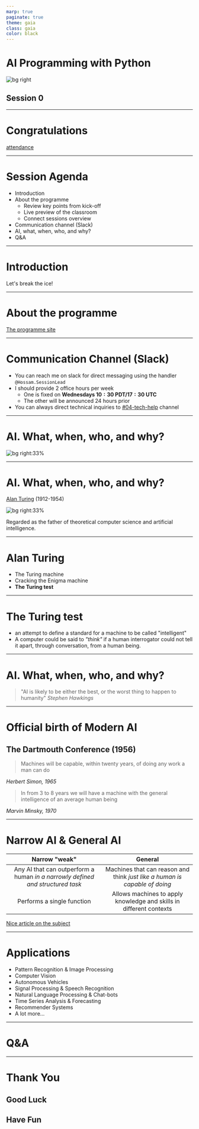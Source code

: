 ```yaml
---
marp: true
paginate: true
theme: gaia
class: gaia
color: black
---
```


<!--
_class:
  - gaia
  - lead
-->

# AI Programming with Python

![bg right](https://www.udacity.com/www-proxy/contentful/assets/2y9b3o528xhq/2dmDLmWvCncVHcQ6lz9u5v/9ebc8c914fcf0e8b546bce78133b2a4a/OpenGraph_Udacity_Logo_Update__1_.png)

## Session 0

---

<!--
_class:
  - gaia
  - lead
-->

# Congratulations <!-- fit -->

[attendance](https://forms.gle/q21TiS8yP5W6QJyQ8)

---

# Session Agenda

- Introduction
- About the programme
  - Review key points from kick-off
  - Live preview of the classroom
  - Connect sessions overview
- Communication channel (Slack)
- AI, what, when, who, and why?
- Q&A

---

# Introduction

Let's break the ice!

<!--
state the name, preferred pronouns
brief about background & experience
brief about ambitions & aspirations
optional fun piece of information
-->

---

# About the programme

[The programme site](https://sites.google.com/udacity.com/aws-aiml-summer22/home?authuser=0)

---

# Communication Channel (Slack)

- You can reach me on slack for direct messaging using the handler `@Hossam.SessionLead`
- I should provide $2$ office hours per week
  - One is fixed on **Wednesdays $10:30$ PDT/$17:30$ UTC**
  - The other will be announced $24$ hours prior
- You can always direct technical inquiries to [#04-tech-help](https://awsaiml-sum22.slack.com/archives/C03RDHSES1W) channel

---

# AI. What, when, who, and why?

![bg right:33%](https://upload.wikimedia.org/wikipedia/commons/thumb/a/a1/Alan_Turing_Aged_16.jpg/330px-Alan_Turing_Aged_16.jpg)

---

# AI. What, when, who, and why?

[Alan Turing](https://en.wikipedia.org/wiki/Alan_Turing) (1912-1954)

![bg right:33%](https://upload.wikimedia.org/wikipedia/commons/thumb/a/a1/Alan_Turing_Aged_16.jpg/330px-Alan_Turing_Aged_16.jpg)

Regarded as the father of theoretical computer science and artificial intelligence.

---

# Alan Turing

- The Turing machine
- Cracking the Enigma machine
- **The Turing test**

---

# The Turing test

- an attempt to define a standard for a machine to be called "intelligent"
- A computer could be said to *"think"* if a human interrogator could not tell it apart, through conversation, from a human being.

---

# AI. What, when, who, and why?

> "AI is likely to be either the best, or the worst thing to happen to humanity"
*Stephen Hawkings*

---

# Official birth of Modern AI

## The Dartmouth Conference (1956)

> Machines will be capable, within twenty years, of doing any work a man can do

*Herbert Simon, 1965*

> In from 3 to 8 years we will have a machine with the general
intelligence of an average human being

*Marvin Minsky, 1970*

---

# Narrow AI & General AI

| Narrow "weak" | General |
| :-: | :-: |
| Any AI that can outperform a human *in a narrowly defined and structured task* | Machines that can reason and think *just like a human is capable of doing* |
| Performs a single function | Allows machines to apply knowledge and skills in different contexts |

[Nice article on the subject](https://levity.ai/blog/general-ai-vs-narrow-ai)

---

# Applications

- Pattern Recognition & Image Processing
- Computer Vision
- Autonomous Vehicles
- Signal Processing & Speech Recognition
- Natural Language Processing & Chat-bots
- Time Series Analysis & Forecasting
- Recommender Systems
- A lot more...

---

<!--
_class:
  - gaia
  - lead
-->

# Q&A <!-- fit -->

---

<!--
_class:
  - gaia
  - lead
 -->

# Thank You

## Good Luck

## Have Fun
